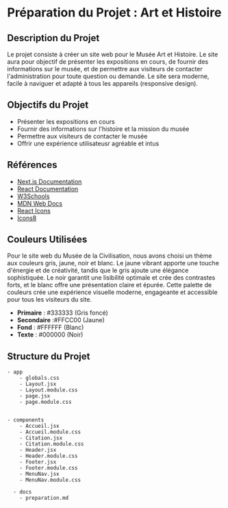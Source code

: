 # Préparation du Projet : Art et Histoire

## Description du Projet

Le projet consiste à créer un site web pour le Musée Art et Histoire. Le site aura pour objectif de présenter les expositions en cours, de fournir des informations sur le musée, et de permettre aux visiteurs de contacter l'administration pour toute question ou demande. Le site sera moderne, facile à naviguer et adapté à tous les appareils (responsive design).

## Objectifs du Projet

- Présenter les expositions en cours
- Fournir des informations sur l'histoire et la mission du musée
- Permettre aux visiteurs de contacter le musée
- Offrir une expérience utilisateusr agréable et intus

## Références

- [Next.js Documentation](https://nextjs.org/docs)
- [React Documentation](https://reactjs.org/docs/getting-started.html)
- [W3Schools](https://www.w3schools.com/)
- [MDN Web Docs](https://developer.mozilla.org/en-US/)
- [React Icons](https://react-icons.github.io/react-icons/)
- [Icons8](https://icons8.com/icons/set/museum)

## Couleurs Utilisées

Pour le site web du Musée de la Civilisation, nous avons choisi un thème aux couleurs gris, jaune, noir et blanc. Le jaune vibrant apporte une touche d'énergie et de créativité, tandis que le gris ajoute une élégance sophistiquée. Le noir garantit une lisibilité optimale et crée des contrastes forts, et le blanc offre une présentation claire et épurée. Cette palette de couleurs crée une expérience visuelle moderne, engageante et accessible pour tous les visiteurs du site.

- **Primaire** : #333333 (Gris foncé)
- **Secondaire** :#FFCC00 (Jaune)
- **Fond** : #FFFFFF (Blanc)
- **Texte** : #000000 (Noir)


## Structure du Projet

```plaintext
- app
    - globals.css
    - Layout.jsx
    - Layout.module.css
    - page.jsx
    - page.module.css


- components
    - Accueil.jsx
    - Accueil.module.css
    - Citation.jsx
    - Citation.module.css
    - Header.jsx
    - Header.module.css
    - Footer.jsx
    - Footer.module.css
    - MenuNav.jsx
    - MenuNav.module.css

  - docs
    - preparation.md

  
   
